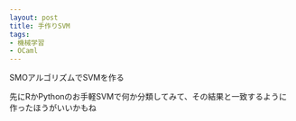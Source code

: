 ```yaml
---
layout: post
title: 手作りSVM
tags:
- 機械学習
- OCaml
---
```


SMOアルゴリズムでSVMを作る

先にRかPythonのお手軽SVMで何か分類してみて、その結果と一致するように作ったほうがいいかもね
